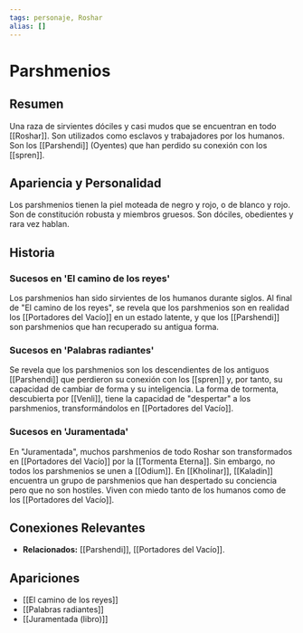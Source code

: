 ```yaml
---
tags: personaje, Roshar
alias: []
---
```


# Parshmenios

## Resumen
Una raza de sirvientes dóciles y casi mudos que se encuentran en todo [[Roshar]]. Son utilizados como esclavos y trabajadores por los humanos. Son los [[Parshendi]] (Oyentes) que han perdido su conexión con los [[spren]].

## Apariencia y Personalidad
Los parshmenios tienen la piel moteada de negro y rojo, o de blanco y rojo. Son de constitución robusta y miembros gruesos. Son dóciles, obedientes y rara vez hablan.

## Historia
### Sucesos en 'El camino de los reyes'
Los parshmenios han sido sirvientes de los humanos durante siglos. Al final de "El camino de los reyes", se revela que los parshmenios son en realidad los [[Portadores del Vacío]] en un estado latente, y que los [[Parshendi]] son parshmenios que han recuperado su antigua forma.

### Sucesos en 'Palabras radiantes'
Se revela que los parshmenios son los descendientes de los antiguos [[Parshendi]] que perdieron su conexión con los [[spren]] y, por tanto, su capacidad de cambiar de forma y su inteligencia. La forma de tormenta, descubierta por [[Venli]], tiene la capacidad de "despertar" a los parshmenios, transformándolos en [[Portadores del Vacío]].

### Sucesos en 'Juramentada'
En "Juramentada", muchos parshmenios de todo Roshar son transformados en [[Portadores del Vacío]] por la [[Tormenta Eterna]]. Sin embargo, no todos los parshmenios se unen a [[Odium]]. En [[Kholinar]], [[Kaladin]] encuentra un grupo de parshmenios que han despertado su conciencia pero que no son hostiles. Viven con miedo tanto de los humanos como de los [[Portadores del Vacío]].

## Conexiones Relevantes
* **Relacionados:** [[Parshendi]], [[Portadores del Vacío]].

## Apariciones
* [[El camino de los reyes]]
* [[Palabras radiantes]]
* [[Juramentada (libro)]]